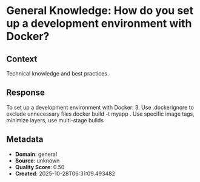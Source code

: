 # General Knowledge: How do you set up a development environment with Docker?

## Context
Technical knowledge and best practices.

## Response
To set up a development environment with Docker: 3. Use .dockerignore to exclude unnecessary files docker build -t myapp . Use specific image tags, minimize layers, use multi-stage builds

## Metadata
- **Domain**: general
- **Source**: unknown
- **Quality Score**: 0.50
- **Created**: 2025-10-28T06:31:09.493482